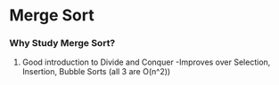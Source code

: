 # Merge Sort

### Why Study Merge Sort?

1. Good introduction to Divide and Conquer
   -Improves over Selection, Insertion, Bubble Sorts (all 3 are O(n^2))
